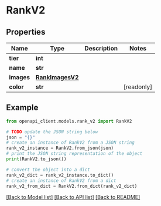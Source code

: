# RankV2


## Properties

Name | Type | Description | Notes
------------ | ------------- | ------------- | -------------
**tier** | **int** |  | 
**name** | **str** |  | 
**images** | [**RankImagesV2**](RankImagesV2.md) |  | 
**color** | **str** |  | [readonly] 

## Example

```python
from openapi_client.models.rank_v2 import RankV2

# TODO update the JSON string below
json = "{}"
# create an instance of RankV2 from a JSON string
rank_v2_instance = RankV2.from_json(json)
# print the JSON string representation of the object
print(RankV2.to_json())

# convert the object into a dict
rank_v2_dict = rank_v2_instance.to_dict()
# create an instance of RankV2 from a dict
rank_v2_from_dict = RankV2.from_dict(rank_v2_dict)
```
[[Back to Model list]](../README.md#documentation-for-models) [[Back to API list]](../README.md#documentation-for-api-endpoints) [[Back to README]](../README.md)


